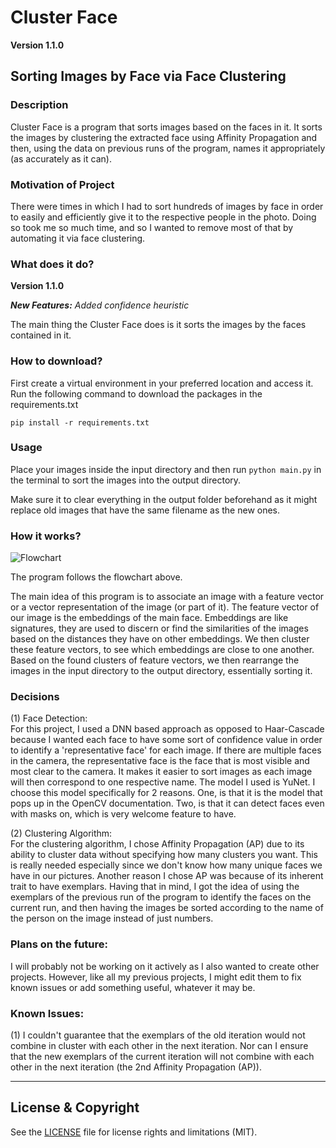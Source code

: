 # Cluster Face
**Version 1.1.0**
## Sorting Images by Face via Face Clustering

### Description
Cluster Face is a program that sorts images based on the faces in it. It sorts the images by clustering the extracted face using Affinity Propagation and then, using the data on previous runs of the program, names it appropriately (as accurately as it can).

### Motivation of Project
There were times in which I had to sort hundreds of images by face in order to easily and efficiently give it to the respective people in the photo. Doing so took me so much time, and so I wanted to remove most of that by automating it via face clustering.

### What does it do?
**Version 1.1.0**

***New Features:*** *Added confidence heuristic*

The main thing the Cluster Face does is it sorts the images by the faces contained in it.

### How to download?
First create a virtual environment in your preferred location and access it. Run the following command to download the packages in the requirements.txt

``` pip install -r requirements.txt ```

### Usage
Place your images inside the input directory and then run `python main.py` in the terminal to sort the images into the output directory.

Make sure it to clear everything in the output folder beforehand as it might replace old images that have the same filename as the new ones.

### How it works?
![Flowchart](./resources/flowchart.drawio.svg)

The program follows the flowchart above.

The main idea of this program is to associate an image with a feature vector or a vector representation of the image (or part of it). The feature vector of our image is the embeddings of the main face. Embeddings are like signatures, they are used to discern or find the similarities of the images based on the distances they have on other embeddings. We then cluster these feature vectors, to see which embeddings are close to one another. Based on the found clusters of feature vectors, we then rearrange the images in the input directory to the output directory, essentially sorting it.

### Decisions
(1) Face Detection:<br>For this project, I used a DNN based approach as opposed to Haar-Cascade because I wanted each face to have some sort of confidence value in order to identify a 'representative face' for each image. If there are multiple faces in the camera, the representative face is the face that is most visible and most clear to the camera. It makes it easier to sort images as each image will then correspond to one respective name. The model I used is YuNet. I choose this model specifically for 2 reasons. One, is that it is the model that pops up in the OpenCV documentation. Two, is that it can detect faces even with masks on, which is very welcome feature to have.

(2) Clustering Algorithm:<br>For the clustering algorithm, I chose Affinity Propagation (AP) due to its ability to cluster data without specifying how many clusters you want. This is really needed especially since we don't know how many unique faces we have in our pictures. Another reason I chose AP was because of its inherent trait to have exemplars. Having that in mind, I got the idea of using the exemplars of the previous run of the program to identify the faces on the current run, and then having the images be sorted according to the name of the person on the image instead of just numbers.

### Plans on the future:
I will probably not be working on it actively as I also wanted to create other projects. However, like all my previous projects, I might edit them to fix known issues or add something useful, whatever it may be.

### Known Issues:
(1) I couldn't guarantee that the exemplars of the old iteration would not combine in cluster with each other in the next iteration. Nor can I ensure that the new exemplars of the current iteration will not combine with each other in the next iteration (the 2nd Affinity Propagation (AP)).

---

## License & Copyright
See the [LICENSE](LICENSE.md) file for license rights and limitations (MIT).
